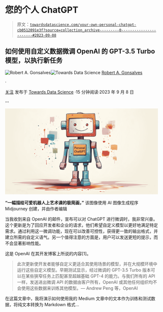 # 您的个人 ChatGPT

> 原文：[`towardsdatascience.com/your-own-personal-chatgpt-cb0512091e3f?source=collection_archive---------0-----------------------#2023-09-08`](https://towardsdatascience.com/your-own-personal-chatgpt-cb0512091e3f?source=collection_archive---------0-----------------------#2023-09-08)

## 如何使用自定义数据微调 OpenAI 的 GPT-3.5 Turbo 模型，以执行新任务

[](https://robgon.medium.com/?source=post_page-----cb0512091e3f--------------------------------)![Robert A. Gonsalves](https://robgon.medium.com/?source=post_page-----cb0512091e3f--------------------------------)[](https://towardsdatascience.com/?source=post_page-----cb0512091e3f--------------------------------)![Towards Data Science](https://towardsdatascience.com/?source=post_page-----cb0512091e3f--------------------------------) [Robert A. Gonsalves](https://robgon.medium.com/?source=post_page-----cb0512091e3f--------------------------------)

·

[关注](https://medium.com/m/signin?actionUrl=https%3A%2F%2Fmedium.com%2F_%2Fsubscribe%2Fuser%2Fc97e6c73c13c&operation=register&redirect=https%3A%2F%2Ftowardsdatascience.com%2Fyour-own-personal-chatgpt-cb0512091e3f&user=Robert+A.+Gonsalves&userId=c97e6c73c13c&source=post_page-c97e6c73c13c----cb0512091e3f---------------------post_header-----------) 发布于 [Towards Data Science](https://towardsdatascience.com/?source=post_page-----cb0512091e3f--------------------------------) ·15 分钟阅读·2023 年 9 月 8 日[](https://medium.com/m/signin?actionUrl=https%3A%2F%2Fmedium.com%2F_%2Fvote%2Ftowards-data-science%2Fcb0512091e3f&operation=register&redirect=https%3A%2F%2Ftowardsdatascience.com%2Fyour-own-personal-chatgpt-cb0512091e3f&user=Robert+A.+Gonsalves&userId=c97e6c73c13c&source=-----cb0512091e3f---------------------clap_footer-----------)

--

[](https://medium.com/m/signin?actionUrl=https%3A%2F%2Fmedium.com%2F_%2Fbookmark%2Fp%2Fcb0512091e3f&operation=register&redirect=https%3A%2F%2Ftowardsdatascience.com%2Fyour-own-personal-chatgpt-cb0512091e3f&source=-----cb0512091e3f---------------------bookmark_footer-----------)![](img/7464d9a6182286a2f69d41a6779a233c.png)

**“一幅描绘可爱机器人上艺术课的极简画，”** 该图像使用 AI 图像生成程序 Midjourney 创建，并由作者编辑

当我收到来自 OpenAI 的邮件，宣布可以对 ChatGPT 进行微调时，我非常兴奋。这个更新是为了回应开发者和企业的请求，他们希望自定义模型以更好地满足特定需求。通过利用这一微调功能，现在可以改善可控性，获得更一致的输出格式，并建立所需的自定义语气。另一个值得注意的方面是，用户可以发送更短的提示，而不会显著影响性能。

这是 OpenAI 在其开发博客上所说的内容[1]。

> 此次更新使开发者能够自定义更适合其使用场景的模型，并在大规模环境中运行这些自定义模型。早期测试显示，经过微调的 GPT-3.5 Turbo 版本可以在某些狭窄任务上匹配甚至超越基础 GPT-4 的能力。与我们所有的 API 一样，发送进出微调 API 的数据由客户所有，OpenAI 或其他任何组织均不会使用这些数据来训练其他模型。— Andrew Peng 等，OpenAI

在这篇文章中，我将演示如何使用我的 Medium 文章中的文本作为训练和测试数据，将纯文本转换为 Markdown 格式…
